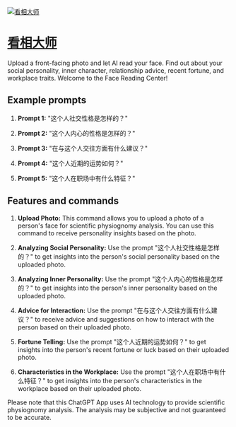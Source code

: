 [![看相大师](https://files.oaiusercontent.com/file-5cMJ5yPT51eRHxo6odadp7MW?se=2123-10-20T10%3A47%3A15Z&sp=r&sv=2021-08-06&sr=b&rscc=max-age%3D31536000%2C%20immutable&rscd=attachment%3B%20filename%3D21eddb7e-dc04-4681-9602-cecd40f278c5.png&sig=GF6hLnKV7755wytYe5mZoofRAdZNu9tabJ9501igutY%3D)](https://chat.openai.com/g/g-TYaEbrl73-kan-xiang-da-shi)

# [看相大师](https://chat.openai.com/g/g-TYaEbrl73-kan-xiang-da-shi)

Upload a front-facing photo and let AI read your face. Find out about your social personality, inner character, relationship advice, recent fortune, and workplace traits. Welcome to the Face Reading Center!

## Example prompts

1. **Prompt 1:** "这个人社交性格是怎样的？"

2. **Prompt 2:** "这个人内心的性格是怎样的？"

3. **Prompt 3:** "在与这个人交往方面有什么建议？"

4. **Prompt 4:** "这个人近期的运势如何？"

5. **Prompt 5:** "这个人在职场中有什么特征？"


## Features and commands

1. **Upload Photo:** This command allows you to upload a photo of a person's face for scientific physiognomy analysis. You can use this command to receive personality insights based on the photo.

2. **Analyzing Social Personality:** Use the prompt "这个人社交性格是怎样的？" to get insights into the person's social personality based on the uploaded photo.

3. **Analyzing Inner Personality:** Use the prompt "这个人内心的性格是怎样的？" to get insights into the person's inner personality based on the uploaded photo.

4. **Advice for Interaction:** Use the prompt "在与这个人交往方面有什么建议？" to receive advice and suggestions on how to interact with the person based on their uploaded photo.

5. **Fortune Telling:** Use the prompt "这个人近期的运势如何？" to get insights into the person's recent fortune or luck based on their uploaded photo.

6. **Characteristics in the Workplace:** Use the prompt "这个人在职场中有什么特征？" to get insights into the person's characteristics in the workplace based on their uploaded photo.

Please note that this ChatGPT App uses AI technology to provide scientific physiognomy analysis. The analysis may be subjective and not guaranteed to be accurate.